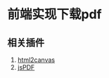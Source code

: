 # 前端实现下载pdf

## 相关插件
1. [html2canvas](https://github.com/niklasvh/html2canvas)
2. [jsPDF](https://github.com/parallax/jsPDF)